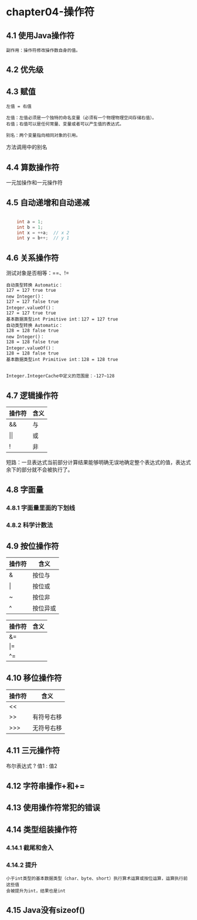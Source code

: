 # chapter04-操作符

## 4.1 使用Java操作符

    副作用：操作符修改操作数自身的值。
   
## 4.2 优先级

## 4.3 赋值
    左值 = 右值
    
    左值：左值必须是一个独特的命名变量（必须有一个物理物理空间存储右值）。
    右值；右值可以是任何常量、变量或者可以产生值的表达式。
    
    别名：两个变量指向相同对象的引用。
    
方法调用中的别名

## 4.4 算数操作符
一元加操作和一元操作符

## 4.5 自动递增和自动递减

```java

    int a = 1;
    int b = 1;
    int x = ++a;  // x 2  
    int y = b++;  // y 1 

```

## 4.6 关系操作符
测试对象是否相等：==、!=

    自动类型转换 Automatic：
    127 = 127 true true
    new Integer()：
    127 = 127 false true
    Integer.valueOf()：
    127 = 127 true true
    基本数据类型int Primitive int：127 = 127 true
    自动类型转换 Automatic：
    128 = 128 false true
    new Integer()：
    128 = 128 false true
    Integer.valueOf()：
    128 = 128 false true
    基本数据类型int Primitive int：128 = 128 true
    
    
    Integer.IntegerCache中定义的范围是：-127~128

## 4.7 逻辑操作符
| 操作符          | 含义  |
|--------------|-----|
| &&           | 与   |
| &#124;&#124; | 或   |
| !            | 非   |

短路：一旦表达式当前部分计算结果能够明确无误地确定整个表达式的值，表达式余下的部分就不会被执行了。

## 4.8 字面量
### 4.8.1 字面量里面的下划线

### 4.8.2 科学计数法

## 4.9 按位操作符
| 操作符    | 含义   |
|--------|------|
| &      | 按位与  |
| &#124; | 按位或  |
| ~      | 按位非  |
| ^      | 按位异或 |

| 操作符     | 含义  |
|---------|-----|
| &=      |     |
| &#124;= |     |
| ^=      |     |

## 4.10 移位操作符

| 操作符    | 含义    |
|--------|-------|
| <<     |       |
| \>\>   | 有符号右移 |
| \>\>\> | 无符号右移 |

## 4.11 三元操作符
布尔表达式 ? 值1 : 值2

## 4.12 字符串操作+和+=

## 4.13 使用操作符常犯的错误
## 4.14 类型组装操作符

### 4.14.1 截尾和舍入
### 4.14.2 提升
    小于int类型的基本数据类型（char、byte、short）执行算术运算或按位运算，运算执行前这些值
    会被提升为int，结果也是int
    
## 4.15 Java没有sizeof()











    


